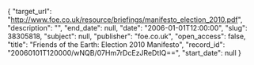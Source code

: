{
  "target_url": "http://www.foe.co.uk/resource/briefings/manifesto_election_2010.pdf", 
  "description": "", 
  "end_date": null, 
  "date": "2006-01-01T12:00:00", 
  "slug": 38305818, 
  "subject": null, 
  "publisher": "foe.co.uk", 
  "open_access": false, 
  "title": "Friends of the Earth: Election 2010 Manifesto", 
  "record_id": "20060101T120000/wNQB/07Hm7rDcEzJReDtIQ==", 
  "start_date": null
}

